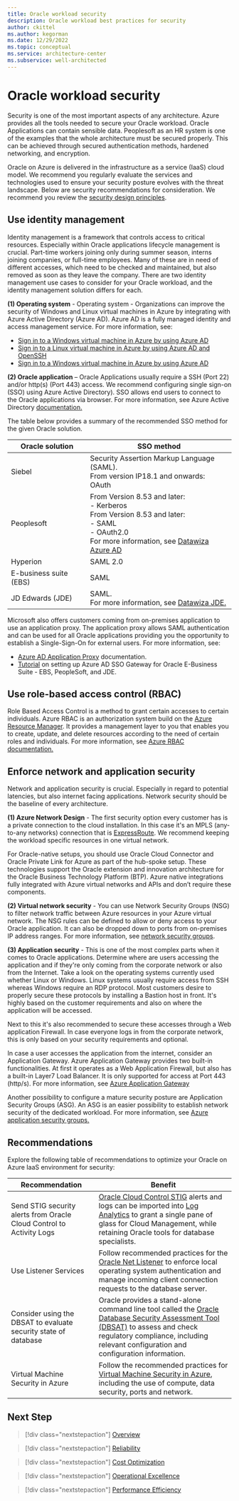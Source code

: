 ```yaml
---
title: Oracle workload security
description: Oracle workload best practices for security
author: ckittel
ms.author: kegorman
ms.date: 12/29/2022
ms.topic: conceptual
ms.service: architecture-center
ms.subservice: well-architected
---
```


# Oracle workload security

Security is one of the most important aspects of any architecture. Azure provides all the tools needed to secure your Oracle workload. Oracle Applications can contain sensible data. Peoplesoft as an HR system is one of the examples that the whole architecture must be secured properly. This can be achieved through secured authentication methods, hardened networking, and encryption.

Oracle on Azure is delivered in the infrastructure as a service (IaaS) cloud model. We recommend you regularly evaluate the services and technologies used to ensure your security posture evolves with the threat landscape. Below are security recommendations for consideration. We recommend you review the [security design principles](../../well-architected/security/security-principles.md).

## Use identity management

Identity management is a framework that controls access to critical resources. Especially within Oracle applications lifecycle management is crucial. Part-time workers joining only during summer season, interns joining companies, or full-time employees. Many of these are in need of different accesses, which need to be checked and maintained, but also removed as soon as they leave the company. There are two identity management use cases to consider for your Oracle workload, and the identity management solution differs for each.

**(1) Operating system** - Operating system - Organizations can improve the security of Windows and Linux virtual machines in Azure by integrating with Azure Active Directory (Azure AD). Azure AD is a fully managed identity and access management service. For more information, see:

- [Sign in to a Windows virtual machine in Azure by using Azure AD]( /azure/active-directory/devices/howto-vm-sign-in-azure-ad-windows)
- [Sign in to a Linux virtual machine in Azure by using Azure AD and OpenSSH]( /azure/active-directory/devices/howto-vm-sign-in-azure-ad-linux)
- [Sign in to a Windows virtual machine in Azure by using Azure AD]( /azure/active-directory/devices/howto-vm-sign-in-azure-ad-windows)

**(2) Oracle application** – Oracle Applications usually require a SSH (Port 22) and/or http(s) (Port 443) access. We recommend configuring single sign-on (SSO) using Azure Active Directory). SSO allows end users to connect to the Oracle applications via browser. For more information, see Azure Active Directory [documentation.](/azure/active-directory/)

The table below provides a summary of the recommended SSO method for the given Oracle solution.

| Oracle solution | SSO method |
| --- | --- |
|Siebel|Security Assertion Markup Language (SAML). <br>From version IP18.1 and onwards:<br>OAuth |
|Peoplesoft |From Version 8.53 and later: <br>- Kerberos <br>From Version 8.53 and later:<br>- SAML<br>- OAuth2.0 <br> For more information, see [Datawiza Azure AD](/azure/active-directory/manage-apps/datawiza-azure-ad-sso-oracle-peoplesoft)  |
|Hyperion |SAML 2.0|
|E-business suite (EBS) |SAML|
|JD Edwards (JDE) |SAML.<br>For more information, see [Datawiza JDE.](/azure/active-directory/manage-apps/datawiza-azure-ad-sso-oracle-jde)|

Microsoft also offers customers coming from on-premises application to use an application proxy. The application proxy allows SAML authentication and can be used for all Oracle applications providing you the opportunity to establish a Single-Sign-On for external users. For more information, see:
- [Azure AD Application Proxy](/azure/active-directory/app-proxy/what-is-application-proxy) documentation.
- [Tutorial](/azure/active-directory/saas-apps/ssogen-tutorial) on setting up Azure AD SSO Gateway for Oracle E-Business Suite - EBS, PeopleSoft, and JDE.

## Use role-based access control (RBAC)

Role Based Access Control is a method to grant certain accesses to certain individuals. Azure RBAC is an authorization system build on the [Azure Resource Manager](/azure/azure-resource-manager/management/overview). It provides a management layer to you that enables you to create, update, and delete resources according to the need of certain roles and individuals. For more information, see [Azure RBAC documentation.](/azure/role-based-access-control/overview)

## Enforce network and application security

Network and application security is crucial. Especially in regard to potential latencies, but also internet facing applications. Network security should be the baseline of every architecture.

**(1) Azure Network Design** - The first security option every customer has is a private connection to the cloud installation. In this case it's an MPLS (any-to-any networks) connection that is [ExpressRoute](/azure/expressroute/expressroute-introduction). We recommend keeping the workload specific resources in one virtual network.  

For Oracle-native setups, you should use Oracle Cloud Connector and Oracle Private Link for Azure as part of the hub-spoke setup. These technologies support the Oracle extension and innovation architecture for the Oracle Business Technology Platform (BTP). Azure native integrations fully integrated with Azure virtual networks and APIs and don’t require these components.

**(2) Virtual network security** - You can use Network Security Groups (NSG) to filter network traffic between Azure resources in your Azure virtual network. The NSG rules can be defined to allow or deny access to your Oracle application. It can also be dropped down to ports from on-premises IP address ranges. For more information, see [network security groups](/azure/virtual-network/network-security-groups-overview).

**(3) Application security** - This is one of the most complex parts when it comes to Oracle applications. Determine where are users accessing the application and if they're only coming from the corporate network or also from the Internet. Take a look on the operating systems currently used whether Linux or Windows. Linux systems usually require access from SSH whereas Windows require an RDP protocol. Most customers desire to properly secure these protocols by installing a Bastion host in front. It's highly based on the customer requirements and also on where the application will be accessed.

Next to this it's also recommended to secure these accesses through a Web application Firewall. In case everyone logs in from the corporate network, this is only based on your security requirements and optional.  

In case a user accesses the application from the internet, consider an Application Gateway. Azure Application Gateway provides two built-in functionalities. At first it operates as a Web Application Firewall, but also has a built-in Layer7 Load Balancer. It is only supported for access at Port 443 (http/s). For more information, see [Azure Application Gateway](/azure/application-gateway/overview)

Another possibility to configure a mature security posture are Application Security Groups (ASG). An ASG is an easier possibility to establish network security of the dedicated workload. For more information, see [Azure application security groups.](/azure/virtual-network/application-security-groups)

## Recommendations
Explore the following table of recommendations to optimize your Oracle on Azure IaaS environment for security:

| Recommendation | Benefit |
| --- | --- |
| Send STIG security alerts from Oracle Cloud Control to Activity Logs  | [Oracle Cloud Control STIG](https://docs.oracle.com/en/enterprise-manager/cloud-control/enterprise-manager-cloud-control/13.4/emdbc/security-technical-implementation-guidelines-stig-rules-enhanced-oracle.html) alerts and logs can be imported into [Log Analytics](/azure/azure-monitor/agents/data-sources-custom-logs) to grant a single pane of glass for Cloud Management, while retaining Oracle tools for database specialists. |
| Use Listener Services | Follow recommended practices for the [Oracle Net Listener](https://docs.oracle.com/en/database/oracle/oracle-database/19/netag/configuring-and-administering-oracle-net-listener.html) to enforce local operating system authentication and manage incoming client connection requests to the database server. |
| Consider using the DBSAT to evaluate security state of database | Oracle provides a stand-alone command line tool called the [Oracle Database Security Assessment Tool (DBSAT)](https://docs.oracle.com/en/database/oracle/security-assessment-tool/index.html) to assess and check regulatory compliance, including relevant configuration and configuration information. |
| Virtual Machine Security in Azure | Follow the recommended practices for [Virtual Machine Security in Azure](/azure/security/fundamentals/virtual-machines-overview), including the use of compute, data security, ports and network. |

## Next Step

>[!div class="nextstepaction"]
>[Overview](./overview.md)

>[!div class="nextstepaction"]
>[Reliability](./reliability.md)

>[!div class="nextstepaction"]
>[Cost Optimization](./cost-optimization.md)

>[!div class="nextstepaction"]
>[Operational Excellence](./operational-excellence.md)

>[!div class="nextstepaction"]
>[Performance Efficiency](./performance-efficiency.md)